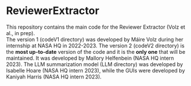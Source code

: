 # ReviewerExtractor
This repository contains the main code for the Reviewer Extractor (Volz et al., in prep).<br>
The version 1 (codeV1 directory) was developed by Máire Volz during her internship at NASA HQ in 2022-2023. 
The version 2 (codeV2 directory) is the **most up-to-date** version of the code and it is the **only one** that will be maintained. It was developed by Mallory Helfenbein (NASA HQ intern 2023).
The LLM summarization model (LLM directory) was developed by Isabelle Hoare (NASA HQ intern 2023), while the GUIs were developed by Kaniyah Harris (NASA HQ intern 2023).

